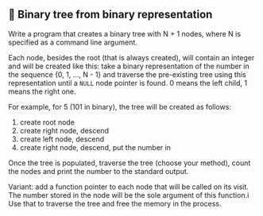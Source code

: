 ## :wrench: Binary tree from binary representation

Write a program that creates a binary tree with N + 1 nodes, where N
is specified as a command line argument.

Each node, besides the root (that is always created), will contain an
integer and will be created like this: take a binary representation of the
number in the sequence {0, 1, ..., N - 1} and traverse the pre-existing tree
using this representation until a `NULL` node pointer is found.  0 means the
left child, 1 means the right one.

For example, for 5 (101 in binary), the tree will be created as follows:

  1. create root node
  1. create right node, descend
  1. create left node, descend
  1. create right node, descend, put the number in

Once the tree is populated, traverse the tree (choose your method), count the
nodes and print the number to the standard output.

Variant: add a function pointer to each node that will be called on its visit.
The number stored in the node will be the sole argument of this function.i  Use
that to traverse the tree and free the memory in the process.
